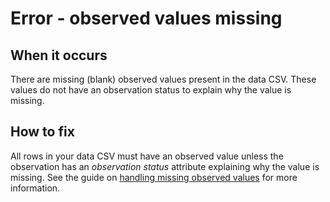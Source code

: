 # Error - observed values missing

## When it occurs

There are missing (blank) observed values present in the data CSV. These values do not have an observation status to explain why the value is missing.  

## How to fix

All rows in your data CSV must have an observed value unless the observation has an *observation status* attribute explaining why the value is missing. See the guide on [handling missing observed values](../missing-observed-values.md) for more information.
